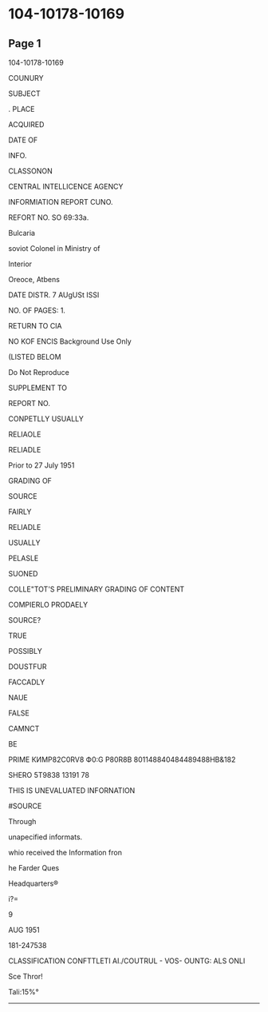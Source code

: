 # 104-10178-10169

## Page 1

104-10178-10169

COUNURY

SUBJECT

. PLACE

ACQUIRED

DATE OF

INFO.

CLASSONON

CENTRAL INTELLICENCE AGENCY

INFORMIATION REPORT CUNO.

REFORT NO. SO 69:33a.

Bulcaria

soviot Colonel in Ministry of

Interior

Oreoce, Atbens

DATE DISTR. 7 AUgUSt ISSI

NO. OF PAGES: 1.

RETURN TO CIA

NO KOF ENCIS Background Use Only

(LISTED BELOM

Do Not Reproduce

SUPPLEMENT TO

REPORT NO.

CONPETLLY USUALLY

RELIAOLE

RELIADLE

Prior to 27 July 1951

GRADING OF

SOURCE

FAIRLY

RELIADLE

USUALLY

PELASLE

SUONED

COLLE"TOT'S PRELIMINARY GRADING OF CONTENT

COMPIERLO PRODAELY

SOURCE?

TRUE

POSSIBLY

DOUSTFUR

FACCADLY

NAUE

FALSE

CAMNCT

BE

PRIME КИMP82C0RV8 Ф0:G P80R8В 801148840484489488HВ&182

SHERO 5T9838 13191 78

THIS IS UNEVALUATED INFORNATION

#SOURCE

Through

unapecified informats.

whio received the Information fron

he Farder Ques

Headquarters®

i?=

9

AUG 1951

181-247538

CLASSIFICATION CONFTTLETI AI./COUTRUL - VOS- OUNTG: ALS ONLI

Sce Thror!

Tali:15%°

---

